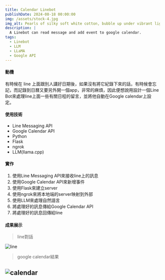 ```yaml
---
title: Calendar Linebot
publishDate: 2024-08-18 00:00:00
img: /assets/stock-4.jpg
img_alt: Pearls of silky soft white cotton, bubble up under vibrant lighting
description: |
  A Linebot can read message and add event to google calendar.
tags:
  - Linebot
  - LLM
  - LLaMA
  - Google API
---
```


#### 動機
有時候在 line 上面跟別人講好日期後，如果沒有將它紀錄下來的話，有時候會忘記，而記錄到日曆又要另外開一個app，非常的麻煩，因此便想說用設計一個Line Bot來處理line上面一些有關日程的留言，並將他自動在Google calendar上設定。

#### 使用技術
- Line Messaging API
- Google Calendar API
- Python
- Flask
- ngrok
- LLM(llama.cpp)

#### 實作
1. 使用Line Messaging API來接收line上的訊息
2. 使用Google Calendar API來新增事件
3. 使用Flask來建立server
4. 使用ngrok來將本地端的server映射到外部
5. 使用LLM來處理自然語言
6. 將處理好的訊息傳給Google Calendar API
7. 將處理好的訊息回傳給line

#### 成果展示
> line對話

![line](/assets/Calendar_Linebot/line_message.png)
> google calendar結果

![calendar](/assets/Calendar_Linebot/calendar.png)
---
